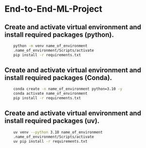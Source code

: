 # End-to-End-ML-Project

## Create and activate virtual environment and install required packages (python).
```bash
    python -m venv name_of_environment
    .name_of_environment/Scripts/activate
    pip install -r requirements.txt
```

## Create and activate virtual environment and install required packages (Conda).
```bash
    conda create -n name_of_environment python=3.10 -y
    conda activate name_of_environment
    pip install -r requirements.txt
```

## Create and activate virtual environment and install required packages (uv).
```bash
    uv venv --python 3.10 name_of_environment
    .name_of_environment/Scripts/activate
    uv pip install -r requirements.txt
```
